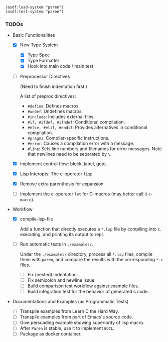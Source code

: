 ``` common-lisp
(asdf:load-system "paren")
(asdf:test-system "paren")
```

### TODOs

+ Basic Functionalities

  + [X] New Type System
    + [X] Type Spec
    + [X] Type Formatter
    + [X] Hook into main code / main test
  + [ ] Preprocessor Directives 
  
    (Need to finish indentation first.)
        
    A list of preproc directives:
    + `#define`: Defines macros.
    + `#undef`: Undefines macros.
    + `#include`: Includes external files.
    + `#if, #ifdef, #ifndef`: Conditional compilation.
    + `#else, #elif, #endif`: Provides alternatives in conditional compilation.
    + `#pragma`: Compiler-specific instructions.
    + `#error`: Causes a compilation error with a message.
    + `#line`: Sets line numbers and filenames for error messages.
    Note that newlines need to be separated by `\`.
        
  + [X] Implement control flow: block, label, goto.
  + [X] Lisp Interopts: The c-operator `lisp`.
  + [X] Remove extra parenthesis for expansion.
  + [ ] Implement the c-operator `let` for C-macros (may better call it `c-macro`).

+ Workflow

  + [X] compile-lsp-file 
  
    Add a function that directly executes a `*.lsp` file by compiling into
    `C`. executing, and printing its output to repl.
    
  + [ ] Run automatic tests in `./examples/`.
  
    Under the `./examples/` directory, process all `*.lsp` files, compile them
    with `paren`, and compare the results with the corresponding `*.c` files.
    
    + [ ] Fix (nested) indentation.
    + [ ] Fix semicolon and newline issue.
    + [ ] Build comparison test workflow against example files.
    + [ ] Build integration test for the behavior of generated c code.

+ Documentations and Examples (as Programmatic Tests)

  + [ ] Transpile examples from Learn C the Hard Way.
  + [ ] Transpile examples from part of Emacs's source code.
  + [ ] Give persuading example showing superiority of lisp macro.
  + [ ] After `Paren` is stable, use it to implement `BOCL`.
  + [ ] Package as docker container.
